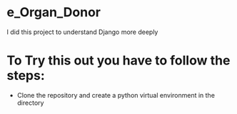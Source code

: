 # e_Organ_Donor
I did this project to understand Django more deeply

# To Try this out you have to follow the steps: #

* Clone the repository and create a python virtual environment in the directory
